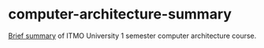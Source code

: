 # computer-architecture-summary
[Brief summary](https://github.com/akim-berezhnoy/computer-architecture-summary/files/13537456/ComputerArchitecture.pdf) of ITMO University 1 semester computer architecture course.


